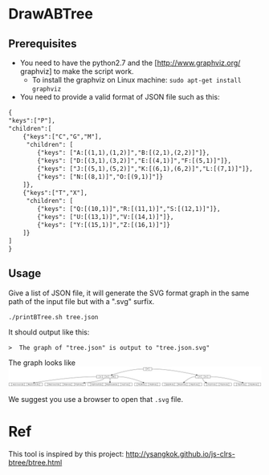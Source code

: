 # DrawABTree
## Prerequisites
* You need to have the python2.7 and the [http://www.graphviz.org/ graphviz] to make the script work.
  * To install the graphviz on Linux machine: `sudo apt-get install graphviz`
* You need to provide a valid format of JSON file such as this:
```
{
"keys":["P"],
"children":[
    {"keys":["C","G","M"],
     "children": [
        {"keys": ["A:[(1,1),(1,2)]","B:[(2,1),(2,2)]"]},
        {"keys": ["D:[(3,1),(3,2)]","E:[(4,1)]","F:[(5,1)]"]},
        {"keys": ["J:[(5,1),(5,2)]","K:[(6,1),(6,2)]","L:[(7,1)]"]},
        {"keys": ["N:[(8,1)]","O:[(9,1)]"]}
    ]},
    {"keys":["T","X"],
     "children": [
        {"keys": ["Q:[(10,1)]","R:[(11,1)]","S:[(12,1)]"]},
        {"keys": ["U:[(13,1)]","V:[(14,1)]"]},
        {"keys": ["Y:[(15,1)]","Z:[(16,1)]"]}
    ]}
]
}

```
## Usage
Give a list of JSON file, it will generate the SVG format graph in the same path of the input file but with a ".svg" surfix.
```
./printBTree.sh tree.json 
```
It should output like this:
```
>  The graph of "tree.json" is output to "tree.json.svg"
```
The graph looks like ![this](/tree.json.png)

We suggest you use a browser to open that `.svg` file.

# Ref
This tool is inspired by this project: http://ysangkok.github.io/js-clrs-btree/btree.html
